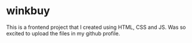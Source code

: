 # winkbuy
This is a frontend project that I created using HTML, CSS and JS. Was so excited to upload the files in my github profile.
